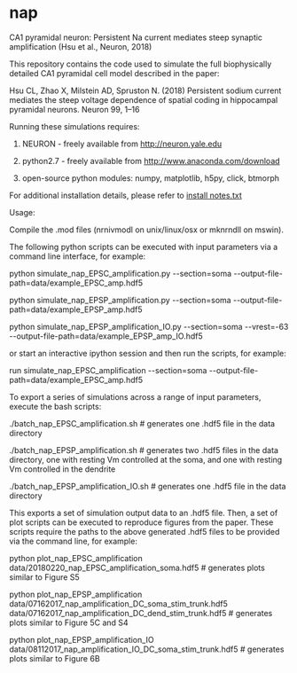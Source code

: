 # nap
CA1 pyramidal neuron: Persistent Na current mediates steep synaptic amplification (Hsu et al., Neuron, 2018)

This repository contains the code used to simulate the full biophysically detailed CA1 pyramidal cell model described in the paper:
 
Hsu CL, Zhao X, Milstein AD, Spruston N. (2018) Persistent sodium current mediates the steep voltage dependence of spatial coding in 
hippocampal pyramidal neurons. Neuron 99, 1–16
 

Running these simulations requires:

1) NEURON - freely available from http://neuron.yale.edu

2) python2.7 - freely available from http://www.anaconda.com/download

3) open-source python modules: numpy, matplotlib, h5py, click, btmorph
 
For additional installation details, please refer to [install notes.txt](https://github.com/neurosutras/nap/blob/master/install%20notes.txt)
 

Usage:
 
Compile the .mod files (nrnivmodl on unix/linux/osx or mknrndll on mswin).

The following python scripts can be executed with input parameters via a command line interface, for example:

python simulate_nap_EPSC_amplification.py --section=soma --output-file-path=data/example_EPSC_amp.hdf5

python simulate_nap_EPSP_amplification.py --section=soma --output-file-path=data/example_EPSP_amp.hdf5

python simulate_nap_EPSP_amplification_IO.py --section=soma --vrest=-63 --output-file-path=data/example_EPSP_amp_IO.hdf5


or start an interactive ipython session and then run the scripts, for example:

run simulate_nap_EPSC_amplification --section=soma --output-file-path=data/example_EPSC_amp.hdf5


To export a series of simulations across a range of input parameters, execute the bash scripts:

./batch_nap_EPSC_amplification.sh  # generates one .hdf5 file in the data directory

./batch_nap_EPSP_amplification.sh  # generates two .hdf5 files in the data directory, one with resting Vm controlled at the soma, and one with resting Vm controlled in the dendrite

./batch_nap_EPSP_amplification_IO.sh  # generates one .hdf5 file in the data directory


This exports a set of simulation output data to an .hdf5 file. Then, a set of plot scripts can be executed to reproduce figures
from the paper. These scripts require the paths to the above generated .hdf5 files to be provided via the command line, for example:

python plot_nap_EPSC_amplification data/20180220_nap_EPSC_amplification_soma.hdf5  # generates plots similar to Figure S5

python plot_nap_EPSP_amplification data/07162017_nap_amplification_DC_soma_stim_trunk.hdf5 data/07162017_nap_amplification_DC_dend_stim_trunk.hdf5  # generates plots similar to Figure 5C and S4 

python plot_nap_EPSP_amplification_IO data/08112017_nap_amplification_IO_DC_soma_stim_trunk.hdf5  # generates plots similar to Figure 6B
